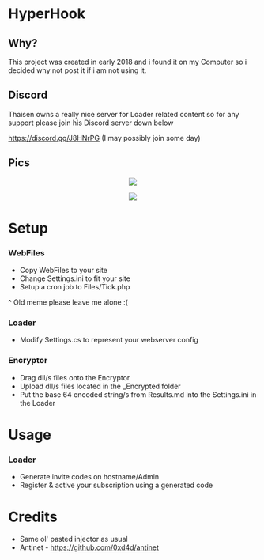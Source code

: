 # HyperHook

## Why?
This project was created in early 2018 and i found it on my Computer so i decided why not post it if i am not using it.

## Discord
Thaisen owns a really nice server for Loader related content so for any support please join his Discord server down below

<https://discord.gg/J8HNrPG> (I may possibly join some day)

## Pics
<p align="center">
 <img src="https://i.imgur.com/flop1hW.png">
</p>

<p align="center">
 <img src="https://i.imgur.com/OnWMkjm.png">
</p>

# Setup

### WebFiles
- Copy WebFiles to your site
- Change Settings.ini to fit your site
- Setup a cron job to Files/Tick.php 

^ Old meme please leave me alone :(

### Loader
- Modify Settings.cs to represent your webserver config

### Encryptor
- Drag dll/s files onto the Encryptor
- Upload dll/s files located in the _Encrypted folder
- Put the base 64 encoded string/s from Results.md into the Settings.ini in the Loader

# Usage

### Loader
- Generate invite codes on hostname/Admin
- Register & active your subscription using a generated code

# Credits
- Same ol' pasted injector as usual
- Antinet - https://github.com/0xd4d/antinet
